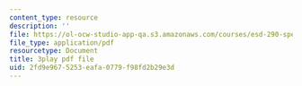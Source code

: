 ```yaml
---
content_type: resource
description: ''
file: https://ol-ocw-studio-app-qa.s3.amazonaws.com/courses/esd-290-special-topics-in-supply-chain-management-spring-2005/2fd9e9675253eafa0779f98fd2b29e3d_lgq6S9ARuZI.pdf
file_type: application/pdf
resourcetype: Document
title: 3play pdf file
uid: 2fd9e967-5253-eafa-0779-f98fd2b29e3d
---
```

